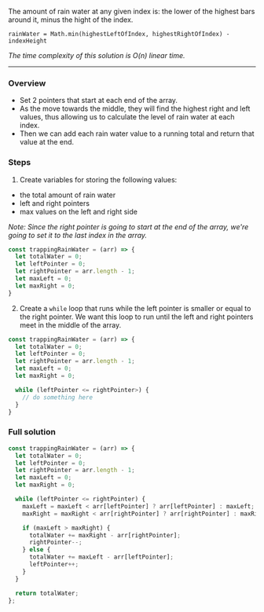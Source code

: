 The amount of rain water at any given index is: the lower of the highest bars around it, minus the hight of the index.

```
rainWater = Math.min(highestLeftOfIndex, highestRightOfIndex) - indexHeight
```

_The time complexity of this solution is O(n) linear time._

---

### Overview

- Set 2 pointers that start at each end of the array.
- As the move towards the middle, they will find the highest right and left values, thus allowing us to calculate the level of rain water at each index.
- Then we can add each rain water value to a running total and return that value at the end.

### Steps

1. Create variables for storing the following values:

- the total amount of rain water
- left and right pointers
- max values on the left and right side

_Note: Since the right pointer is going to start at the end of the array, we're going to set it to the last index in the array._

```javascript
const trappingRainWater = (arr) => {
  let totalWater = 0;
  let leftPointer = 0;
  let rightPointer = arr.length - 1;
  let maxLeft = 0;
  let maxRight = 0;
}
```

2. Create a `while` loop that runs while the left pointer is smaller or equal to the right pointer. We want this loop to run until the left and right pointers meet in the middle of the array.

```javascript
const trappingRainWater = (arr) => {
  let totalWater = 0;
  let leftPointer = 0;
  let rightPointer = arr.length - 1;
  let maxLeft = 0;
  let maxRight = 0;

  while (leftPointer <= rightPointer>) {
    // do something here
  }
}
```

### Full solution

```javascript
const trappingRainWater = (arr) => {
  let totalWater = 0;
  let leftPointer = 0;
  let rightPointer = arr.length - 1;
  let maxLeft = 0;
  let maxRight = 0;

  while (leftPointer <= rightPointer) {
    maxLeft = maxLeft < arr[leftPointer] ? arr[leftPointer] : maxLeft;
    maxRight = maxRight < arr[rightPointer] ? arr[rightPointer] : maxRight;

    if (maxLeft > maxRight) {
      totalWater += maxRight - arr[rightPointer];
      rightPointer--;
    } else {
      totalWater += maxLeft - arr[leftPointer];
      leftPointer++;
    }
  }

  return totalWater;
};
```
